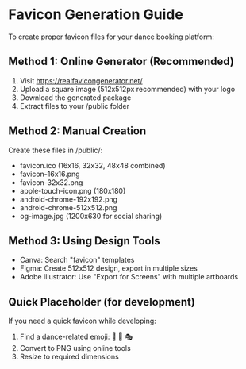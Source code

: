 # Favicon Generation Guide

To create proper favicon files for your dance booking platform:

## Method 1: Online Generator (Recommended)
1. Visit https://realfavicongenerator.net/
2. Upload a square image (512x512px recommended) with your logo
3. Download the generated package
4. Extract files to your /public folder

## Method 2: Manual Creation
Create these files in /public/:

- favicon.ico (16x16, 32x32, 48x48 combined)
- favicon-16x16.png
- favicon-32x32.png
- apple-touch-icon.png (180x180)
- android-chrome-192x192.png
- android-chrome-512x512.png
- og-image.jpg (1200x630 for social sharing)

## Method 3: Using Design Tools
- Canva: Search "favicon" templates
- Figma: Create 512x512 design, export in multiple sizes
- Adobe Illustrator: Use "Export for Screens" with multiple artboards

## Quick Placeholder (for development)
If you need a quick favicon while developing:
1. Find a dance-related emoji: 💃 🕺 🎭
2. Convert to PNG using online tools
3. Resize to required dimensions
